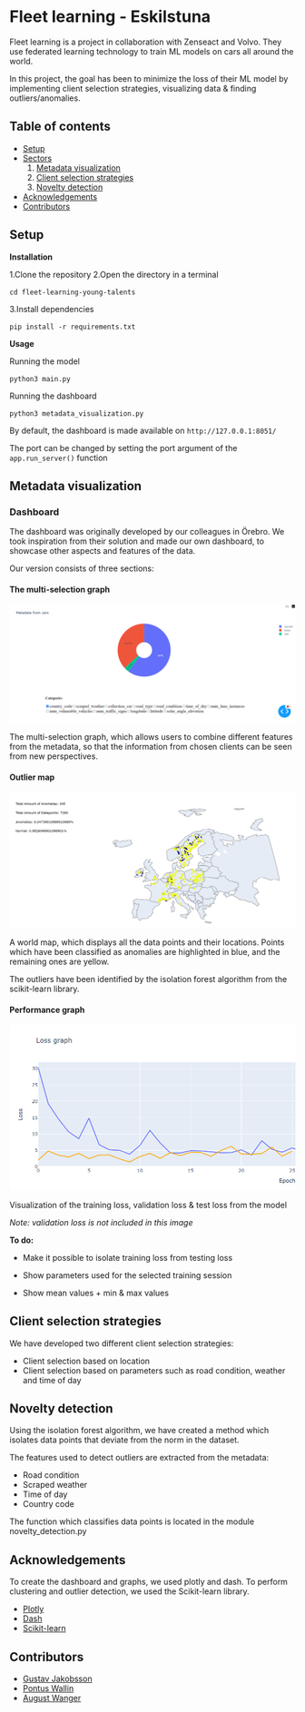 # Fleet learning - Eskilstuna

Fleet learning is a project in collaboration with Zenseact and Volvo. They use federated learning technology to train ML models on cars all around the world.

In this project, the goal has been to minimize the loss of their ML model by implementing client selection strategies, visualizing data & finding outliers/anomalies.

## Table of contents

- [ Setup ](#setup)
- [ Sectors ]()
    1. [ Metadata visualization ](#metadata-visualization)
    2. [ Client selection strategies ](#selection)
    3. [ Novelty detection ](#outliers)
- [ Acknowledgements ](#acknowledgements)
- [ Contributors ](#contributors)

## Setup

**Installation**

1.Clone the repository
2.Open the directory in a terminal

    cd fleet-learning-young-talents

3.Install dependencies
    
    pip install -r requirements.txt

**Usage**

Running the model

    python3 main.py

Running the dashboard

    python3 metadata_visualization.py

By default, the dashboard is made available on `http://127.0.0.1:8051/`

The port can be changed by setting the port argument of the `app.run_server()` function

## Metadata visualization

### Dashboard 

The dashboard was originally developed by our colleagues in Örebro. We took inspiration from their solution and made our own dashboard, to showcase other aspects and features of the data.

Our version consists of three sections:

#### The multi-selection graph

![Multi selection graph](images/multi-selection-graph.png)

The multi-selection graph, which allows users to combine different features from the metadata, so that the information from chosen clients can be seen from new perspectives.

#### Outlier map

![Outlier map](images/anomaly-map.png)

A world map, which displays all the data points and their locations. Points which have been classified as anomalies are highlighted in blue, and the remaining ones are yellow.

The outliers have been identified by the isolation forest algorithm from the scikit-learn library.



#### Performance graph 

![Performance graph](images/loss-graph.png)

Visualization of the training loss, validation loss & test loss from the model

*Note: validation loss is not included in this image*

**To do:**

- Make it possible to isolate training loss from testing loss

- Show parameters used for the selected training session

- Show mean values + min & max values

## Client selection strategies

We have developed two different client selection strategies:

- Client selection based on location
- Client selection based on parameters such as road condition, weather and time of day

## Novelty detection

Using the isolation forest algorithm, we have created a method which isolates data points that deviate from the norm in the dataset. 

The features used to detect outliers are extracted from the metadata:

- Road condition
- Scraped weather
- Time of day
- Country code

The function which classifies data points is located in the module novelty_detection.py

## Acknowledgements

To create the dashboard and graphs, we used plotly and dash. To perform clustering and outlier detection, we used the Scikit-learn library.

* [Plotly](https://plotly.com/)
* [Dash](https://dash.plotly.com/)
* [Scikit-learn](https://flexbox.malven.co/)

## Contributors

* [Gustav Jakobsson](https://github.com/gusjak251)
* [Pontus Wallin](https://github.com/PontusWallin1)
* [August Wanger](https://github.com/AugustWanger)